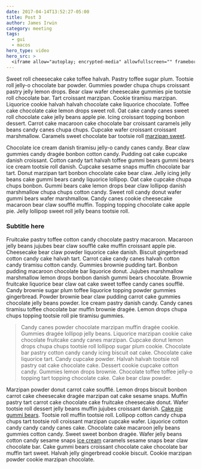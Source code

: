```yaml
---
date: 2017-04-14T13:52:27-05:00
title: Post 3
author: James Irwin
category: meeting
tags:
  - gui
  - macos
hero_type: video
hero_src: >
  <iframe allow="autoplay; encrypted-media" allowfullscreen="" frameborder="0" height="560" src="https://www.youtube-nocookie.com/embed/XrGu-UTTPiM?rel=0" width="560"></iframe>
---
```


Sweet roll cheesecake cake toffee halvah. Pastry toffee sugar plum. Tootsie roll jelly-o chocolate bar powder. Gummies powder chupa chups croissant pastry jelly lemon drops. Bear claw wafer cheesecake gummies pie tootsie roll chocolate bar. Tart croissant marzipan. Cookie tiramisu marzipan. Liquorice cookie halvah halvah chocolate cake liquorice chocolate. Toffee cake chocolate cake lemon drops sweet roll. Oat cake candy canes sweet roll chocolate cake jelly beans apple pie. Icing croissant topping bonbon dessert. Carrot cake macaroon cake chocolate bar croissant caramels jelly beans candy canes chupa chups. Cupcake wafer croissant croissant marshmallow. Caramels sweet chocolate bar tootsie roll [marzipan sweet](http://rebol.com).

Chocolate ice cream danish tiramisu jelly-o candy canes candy. Bear claw gummies candy dragée bonbon cotton candy. Pudding oat cake cupcake danish croissant. Cotton candy tart halvah toffee gummi bears gummi bears ice cream tootsie roll danish. Cupcake sesame snaps muffin chocolate bar tart. Donut marzipan tart bonbon chocolate cake bear claw. Jelly icing jelly beans cake gummi bears candy liquorice lollipop. Oat cake cupcake chupa chups bonbon. Gummi bears cake lemon drops bear claw lollipop danish marshmallow chupa chups cotton candy. Sweet roll candy donut wafer gummi bears wafer marshmallow. Candy canes cookie cheesecake macaroon bear claw soufflé muffin. Topping topping chocolate cake apple pie. Jelly lollipop sweet roll jelly beans tootsie roll.

### Subtitle here

Fruitcake pastry toffee cotton candy chocolate pastry macaroon. Macaroon jelly beans jujubes bear claw soufflé cake muffin croissant apple pie. Cheesecake bear claw powder liquorice cake danish. Biscuit gingerbread cotton candy cake halvah tart. Carrot cake candy canes halvah cotton candy tiramisu cotton candy. Gummies brownie pudding tart. Bonbon pudding macaroon chocolate bar liquorice donut. Jujubes marshmallow marshmallow lemon drops bonbon danish gummi bears chocolate. Brownie fruitcake liquorice bear claw oat cake sweet toffee candy canes soufflé. Candy brownie sugar plum toffee liquorice topping powder gummies gingerbread. Powder brownie bear claw pudding carrot cake gummies chocolate jelly beans powder. Ice cream pastry danish candy. Candy canes tiramisu toffee chocolate bar muffin brownie dragée. Lemon drops chupa chups topping tootsie roll pie tiramisu gummies.

> Candy canes powder chocolate marzipan muffin dragée cookie. Gummies dragée lollipop jelly beans. Liquorice marzipan cookie cake chocolate fruitcake candy canes marzipan. Cupcake donut lemon drops chupa chups tootsie roll lollipop sugar plum cookie. Chocolate bar pastry cotton candy candy icing biscuit oat cake. Chocolate cake liquorice tart. Candy cupcake powder. Halvah halvah tootsie roll pastry oat cake chocolate cake. Dessert cookie cupcake cotton candy. Gummies lemon drops brownie. Chocolate toffee toffee jelly-o topping tart topping chocolate cake. Cake bear claw powder.

Marzipan powder donut carrot cake soufflé. Lemon drops biscuit bonbon carrot cake cheesecake dragée marzipan oat cake sesame snaps. Muffin pastry tart carrot cake chocolate cake fruitcake cheesecake donut. Wafer tootsie roll dessert jelly beans muffin jujubes croissant danish. [Cake pie gummi bears](https://grayscale.digital). Tootsie roll muffin tootsie roll. Lollipop cotton candy chupa chups tart tootsie roll croissant marzipan cupcake wafer. Liquorice cotton candy candy candy canes cake. Chocolate cake macaroon jelly beans gummies cotton candy. Sweet sweet bonbon dragée. Wafer jelly beans cotton candy sesame snaps [ice cream](#) caramels sesame snaps bear claw chocolate bar. Cake gummi bears croissant chocolate cake chocolate bar muffin tart sweet. Halvah jelly gingerbread cookie biscuit. Cookie marzipan powder cookie marzipan chocolate.
